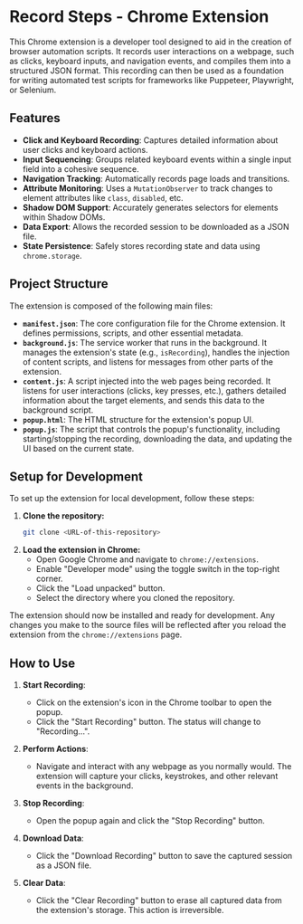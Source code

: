 # Record Steps - Chrome Extension

This Chrome extension is a developer tool designed to aid in the creation of browser automation scripts. It records user interactions on a webpage, such as clicks, keyboard inputs, and navigation events, and compiles them into a structured JSON format. This recording can then be used as a foundation for writing automated test scripts for frameworks like Puppeteer, Playwright, or Selenium.

## Features

- **Click and Keyboard Recording**: Captures detailed information about user clicks and keyboard actions.
- **Input Sequencing**: Groups related keyboard events within a single input field into a cohesive sequence.
- **Navigation Tracking**: Automatically records page loads and transitions.
- **Attribute Monitoring**: Uses a `MutationObserver` to track changes to element attributes like `class`, `disabled`, etc.
- **Shadow DOM Support**: Accurately generates selectors for elements within Shadow DOMs.
- **Data Export**: Allows the recorded session to be downloaded as a JSON file.
- **State Persistence**: Safely stores recording state and data using `chrome.storage`.

## Project Structure

The extension is composed of the following main files:

- **`manifest.json`**: The core configuration file for the Chrome extension. It defines permissions, scripts, and other essential metadata.
- **`background.js`**: The service worker that runs in the background. It manages the extension's state (e.g., `isRecording`), handles the injection of content scripts, and listens for messages from other parts of the extension.
- **`content.js`**: A script injected into the web pages being recorded. It listens for user interactions (clicks, key presses, etc.), gathers detailed information about the target elements, and sends this data to the background script.
- **`popup.html`**: The HTML structure for the extension's popup UI.
- **`popup.js`**: The script that controls the popup's functionality, including starting/stopping the recording, downloading the data, and updating the UI based on the current state.

## Setup for Development

To set up the extension for local development, follow these steps:

1.  **Clone the repository:**
    ```bash
    git clone <URL-of-this-repository>
    ```
2.  **Load the extension in Chrome:**
    - Open Google Chrome and navigate to `chrome://extensions`.
    - Enable "Developer mode" using the toggle switch in the top-right corner.
    - Click the "Load unpacked" button.
    - Select the directory where you cloned the repository.

The extension should now be installed and ready for development. Any changes you make to the source files will be reflected after you reload the extension from the `chrome://extensions` page.

## How to Use

1.  **Start Recording**:
    - Click on the extension's icon in the Chrome toolbar to open the popup.
    - Click the "Start Recording" button. The status will change to "Recording...".

2.  **Perform Actions**:
    - Navigate and interact with any webpage as you normally would. The extension will capture your clicks, keystrokes, and other relevant events in the background.

3.  **Stop Recording**:
    - Open the popup again and click the "Stop Recording" button.

4.  **Download Data**:
    - Click the "Download Recording" button to save the captured session as a JSON file.

5.  **Clear Data**:
    - Click the "Clear Recording" button to erase all captured data from the extension's storage. This action is irreversible.
